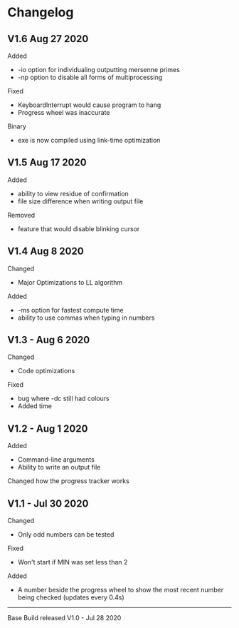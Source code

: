 # Changelog

## V1.6 Aug 27 2020
Added
- -io option for individualing outputting mersenne primes
- -np option to disable all forms of multiprocessing

Fixed
- KeyboardInterrupt would cause program to hang
- Progress wheel was inaccurate

Binary
- exe is now compiled using link-time optimization

## V1.5 Aug 17 2020
Added
- ability to view residue of confirmation
- file size difference when writing output file

Removed
- feature that would disable blinking cursor

## V1.4 Aug 8 2020
Changed
- Major Optimizations to LL algorithm

Added
- -ms option for fastest compute time
- ability to use commas when typing in numbers

## V1.3 - Aug 6 2020
Changed
- Code optimizations

Fixed 
- bug where -dc still had colours
- Added time

## V1.2 - Aug 1 2020
Added
- Command-line arguments
- Ability to write an output file

Changed how the progress tracker works

## V1.1 - Jul 30 2020
Changed
- Only odd numbers can be tested

Fixed
- Won't start if MIN was set less than 2

Added
- A number beside the progress wheel to show the most recent number being checked (updates every 0.4s)

---
Base Build released V1.0 - Jul 28 2020




